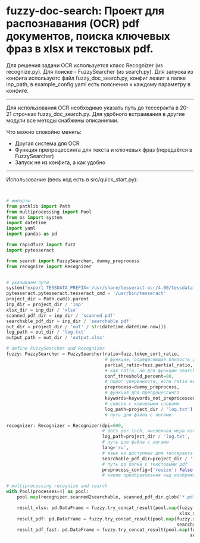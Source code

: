 # fuzzy-doc-search: Проект для распознавания (OCR) pdf документов, поиска ключевых фраз в xlsx и текстовых pdf.

Для решения задачи OCR используется класс Recognizer (из recognize.py). Для поиске - FuzzySearcher (из search.py).
Для запуска из конфига используетс файл fuzzy_doc_search.py, конфиг лежит в папке inp_path, в example_config.yaml есть пояснения к каждому параметру в конфиге.
____
Для использования OCR необходимо указать путь до тессеракта в 20-21 строчках fuzzy_doc_search.py. Для удобного встраивания в другие модули все методы снабжены описаниями.

Что можно спокойно менять:
- Другая система для OCR
- Функция препроцессинга для текста и ключевых фраз (передаётся в FuzzySearcher)
- Запуск не из конфига, а как удобно
____

Использование (весь код есть в src/quick_start.py):

```python


# импорты
from pathlib import Path
from multiprocessing import Pool
from os import system
import datetime
import yaml
import pandas as pd

from rapidfuzz import fuzz
import pytesseract

from search import FuzzySearcher, dummy_preprocess
from recognize import Recognizer


# указываем пути
system("export TESSDATA_PREFIX='/usr/share/tesseract-ocr/4.00/tessdata'")
pytesseract.pytesseract.tesseract_cmd = '/usr/bin/tesseract'
project_dir = Path.cwd().parent
inp_dir = project_dir / 'inp'
xlsx_dir = inp_dir / 'xlsx'
scanned_pdf_dir = inp_dir / 'scanned pdf'
searchable_pdf_dir = inp_dir / 'searchable pdf'
out_dir = project_dir / 'out' / str(datetime.datetime.now())
log_path = out_dir / 'log.txt'
output_path = out_dir / 'output.xlsx'

# define FuzzySearcher and Recognizer
fuzzy: FuzzySearcher = FuzzySearcher(ratio=fuzz.token_sort_ratio,        
                                     # функция, определяющая близость фраз с значениями в (0, 100)
                                     partial_ratio=fuzz.partial_ratio,
                                     # как ratio, но для функции search_in_pdf_fast
                                     conf_threshold_percent=80,
                                     # порог уверенности, если ratio выше погрога, то фраза считается найденной
                                     preprocess=dummy_preprocess,
                                     # функция для препроцессинга
                                     keywords=keywords_not_preprocessed,
                                     # список с ключевыми словами
                                     log_path=project_dir / 'log.txt')
                                     # путь для файла с логами

recognizer: Recognizer = Recognizer(dpi=600,
                                    # dots per inch, численная мера качества фото при распознавании, 300-600 рекомендуется
                                    log_path=project_dir / 'log.txt',
                                    # путь для файла с логами
                                    lang='ru',
                                    # язык из доступных для тессеракта
                                    searchable_pdf_dir=project_dir / 'inp' / 'searchable pdf',
                                    # путь до папки с текстовыми pdf
                                    preprocess_config={'resize': False, 'adaptiveThreshold': False, 'bilateralFilter': False})
                                    # какие преобразования над изображениями из Recognizer.image_preprocess применять

# multiprocessing recognize and search
with Pool(processes=4) as pool:
    pool.map(recognizer.scanned2searchable, scanned_pdf_dir.glob('*.pdf'))

    result_xlsx: pd.DataFrame = fuzzy.try_concat_result(pool.map(fuzzy.search_in_xlsx,
                                                                 xlsx_dir.glob('*.xlsx')))
    result_pdf: pd.DataFrame = fuzzy.try_concat_result(pool.map(fuzzy.search_in_pdf,
                                                                searchable_pdf_dir.glob('*.pdf')))
    result_pdf_fast: pd.DataFrame = fuzzy.try_concat_result(pool.map(fuzzy.search_in_pdf_fast,
                                                                     searchable_pdf_dir.glob('*.pdf')))
                                                                     
```

